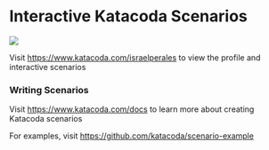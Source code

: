 # Interactive Katacoda Scenarios

[![](http://shields.katacoda.com/katacoda/israelperales/count.svg)](https://www.katacoda.com/israelperales "Get your profile on Katacoda.com")

Visit https://www.katacoda.com/israelperales to view the profile and interactive scenarios

### Writing Scenarios
Visit https://www.katacoda.com/docs to learn more about creating Katacoda scenarios

For examples, visit https://github.com/katacoda/scenario-example
